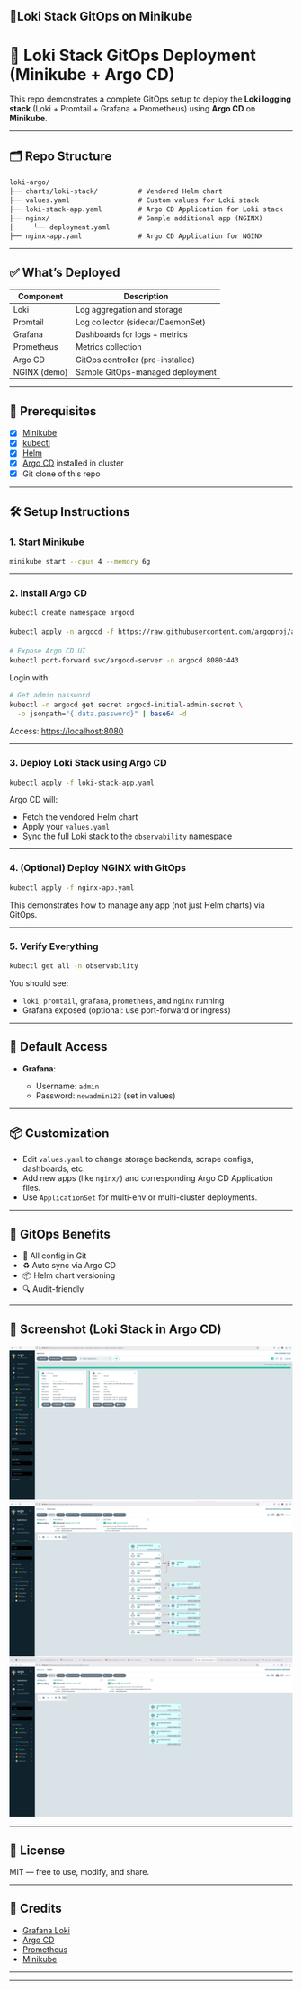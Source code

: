 ## 📘Loki Stack GitOps on Minikube


# 🚀 Loki Stack GitOps Deployment (Minikube + Argo CD)

This repo demonstrates a complete GitOps setup to deploy the **Loki logging stack** (Loki + Promtail + Grafana + Prometheus) using **Argo CD** on **Minikube**.

---

## 🗂️ Repo Structure
```
loki-argo/
├── charts/loki-stack/          # Vendored Helm chart
├── values.yaml                 # Custom values for Loki stack
├── loki-stack-app.yaml         # Argo CD Application for Loki stack
├── nginx/                      # Sample additional app (NGINX)
│     └── deployment.yaml
├── nginx-app.yaml              # Argo CD Application for NGINX
```

---

## ✅ What’s Deployed

| Component    | Description                       |
|--------------|-----------------------------------|
| Loki         | Log aggregation and storage       |
| Promtail     | Log collector (sidecar/DaemonSet) |
| Grafana      | Dashboards for logs + metrics     |
| Prometheus   | Metrics collection                 |
| Argo CD      | GitOps controller (pre-installed) |
| NGINX (demo) | Sample GitOps-managed deployment  |

---

## 🚀 Prerequisites

- [x] [Minikube](https://minikube.sigs.k8s.io/)
- [x] [kubectl](https://kubernetes.io/docs/tasks/tools/)
- [x] [Helm](https://helm.sh/)
- [x] [Argo CD](https://argo-cd.readthedocs.io/) installed in cluster
- [x] Git clone of this repo

---

## 🛠️ Setup Instructions

### 1. Start Minikube

```bash
minikube start --cpus 4 --memory 6g
````

---

### 2. Install Argo CD

```bash
kubectl create namespace argocd

kubectl apply -n argocd -f https://raw.githubusercontent.com/argoproj/argo-cd/stable/manifests/install.yaml

# Expose Argo CD UI
kubectl port-forward svc/argocd-server -n argocd 8080:443
```

Login with:

```bash
# Get admin password
kubectl -n argocd get secret argocd-initial-admin-secret \
  -o jsonpath="{.data.password}" | base64 -d
```

Access: [https://localhost:8080](https://localhost:8080)

---

### 3. Deploy Loki Stack using Argo CD

```bash
kubectl apply -f loki-stack-app.yaml
```

Argo CD will:

* Fetch the vendored Helm chart
* Apply your `values.yaml`
* Sync the full Loki stack to the `observability` namespace

---

### 4. (Optional) Deploy NGINX with GitOps

```bash
kubectl apply -f nginx-app.yaml
```

This demonstrates how to manage any app (not just Helm charts) via GitOps.

---

### 5. Verify Everything

```bash
kubectl get all -n observability
```

You should see:

* `loki`, `promtail`, `grafana`, `prometheus`, and `nginx` running
* Grafana exposed (optional: use port-forward or ingress)

---

## 🔐 Default Access

* **Grafana**:

  * Username: `admin`
  * Password: `newadmin123` (set in values)

---

## 📦 Customization

* Edit `values.yaml` to change storage backends, scrape configs, dashboards, etc.
* Add new apps (like `nginx/`) and corresponding Argo CD Application files.
* Use `ApplicationSet` for multi-env or multi-cluster deployments.

---

## 🧠 GitOps Benefits

* 🔄 All config in Git
* ♻️ Auto sync via Argo CD
* 📦 Helm chart versioning
* 🔍 Audit-friendly

---

## 📸 Screenshot (Loki Stack in Argo CD)

![Loki Stack Argo CD Screenshot(applications)](./assets/loki-argocd1.png)
![Loki Stack Argo CD Screenshot(loki-stack)](./assets/loki-argocd.png)
![Loki Stack Argo CD Screenshot(nginx)](./assets/loki-argocd2.png)

---

## 📜 License

MIT — free to use, modify, and share.

---

## 🙌 Credits

* [Grafana Loki](https://grafana.com/oss/loki/)
* [Argo CD](https://argo-cd.readthedocs.io/)
* [Prometheus](https://prometheus.io/)
* [Minikube](https://minikube.sigs.k8s.io/)


-----
-----
